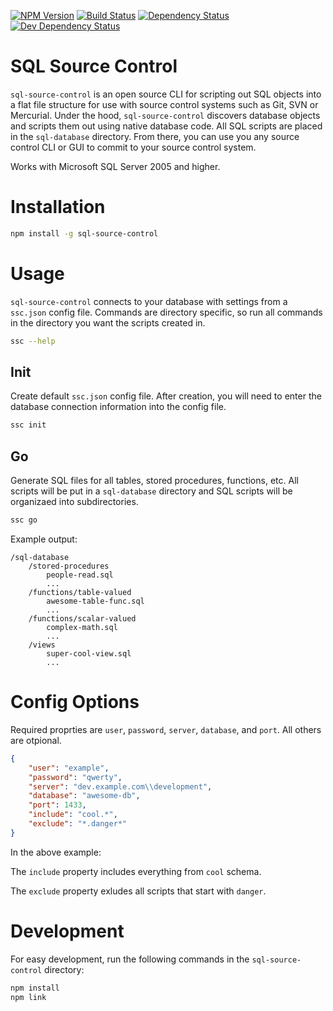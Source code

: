 [![NPM Version](https://badge.fury.io/js/sql-source-control.svg)](https://badge.fury.io/js/sql-source-control)
[![Build Status](https://travis-ci.org/justinlettau/sql-source-control.svg?branch=master)](https://travis-ci.org/justinlettau/sql-source-controlls)
[![Dependency Status](https://david-dm.org/justinlettau/sql-source-control.svg)](https://david-dm.org/justinlettau/sql-source-control)
[![Dev Dependency Status](https://david-dm.org/justinlettau/sql-source-control/dev-status.svg)](https://david-dm.org/justinlettau/sql-source-control?type=dev)

# SQL Source Control
`sql-source-control` is an open source CLI for scripting out SQL objects into a flat file structure
for use with source control systems such as Git, SVN or Mercurial. Under the hood, `sql-source-control`
discovers database objects and scripts them out using native database code. All SQL scripts are placed
in the `sql-database` directory. From there, you can use you any source control CLI or GUI to commit
to your source control system.

Works with Microsoft SQL Server 2005 and higher.

# Installation
```bash
npm install -g sql-source-control
```

# Usage
`sql-source-control` connects to your database with settings from a `ssc.json` config file. Commands
are directory specific, so run all commands in the directory you want the scripts created in.

```bash
ssc --help
```

## Init
Create default `ssc.json` config file. After creation, you will need to enter the database connection
information into the config file.

```bash
ssc init
```

## Go
Generate SQL files for all tables, stored procedures, functions, etc. All scripts will be put in a
`sql-database` directory and SQL scripts will be organizaed into subdirectories.

```bash
ssc go
```

Example output:

```
/sql-database
    /stored-procedures
        people-read.sql
        ...
    /functions/table-valued
        awesome-table-func.sql
        ...
    /functions/scalar-valued
        complex-math.sql
        ...
    /views
        super-cool-view.sql
        ...
```

# Config Options
Required proprties are `user`, `password`, `server`, `database`, and `port`. All others are otpional.

```json
{
    "user": "example",
    "password": "qwerty",
    "server": "dev.example.com\\development",
    "database": "awesome-db",
    "port": 1433,
    "include": "cool.*",
    "exclude": "*.danger*"
}
```

In the above example:

The `include` property includes everything from `cool` schema.

The `exclude` property exludes all scripts that start with `danger`.

# Development
For easy development, run the following commands in the `sql-source-control` directory:

```bash
npm install
npm link
```
